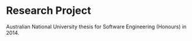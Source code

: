 # Research Project

Australian National University thesis for Software Engineering (Honours) in 2014.

